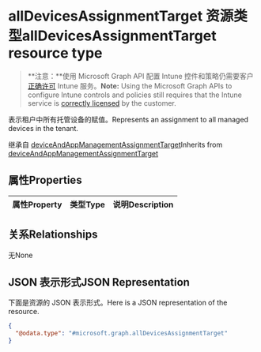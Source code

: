 # <a name="alldevicesassignmenttarget-resource-type"></a><span data-ttu-id="16477-101">allDevicesAssignmentTarget 资源类型</span><span class="sxs-lookup"><span data-stu-id="16477-101">allDevicesAssignmentTarget resource type</span></span>

> <span data-ttu-id="16477-102">**注意：**使用 Microsoft Graph API 配置 Intune 控件和策略仍需要客户[正确许可](https://go.microsoft.com/fwlink/?linkid=839381) Intune 服务。</span><span class="sxs-lookup"><span data-stu-id="16477-102">**Note:** Using the Microsoft Graph APIs to configure Intune controls and policies still requires that the Intune service is [correctly licensed](https://go.microsoft.com/fwlink/?linkid=839381) by the customer.</span></span>

<span data-ttu-id="16477-103">表示租户中所有托管设备的赋值。</span><span class="sxs-lookup"><span data-stu-id="16477-103">Represents an assignment to all managed devices in the tenant.</span></span>

<span data-ttu-id="16477-104">继承自 [deviceAndAppManagementAssignmentTarget](../resources/intune_deviceconfig_deviceandappmanagementassignmenttarget.md)</span><span class="sxs-lookup"><span data-stu-id="16477-104">Inherits from [deviceAndAppManagementAssignmentTarget](../resources/intune_deviceconfig_deviceandappmanagementassignmenttarget.md)</span></span>

## <a name="properties"></a><span data-ttu-id="16477-105">属性</span><span class="sxs-lookup"><span data-stu-id="16477-105">Properties</span></span>
|<span data-ttu-id="16477-106">属性</span><span class="sxs-lookup"><span data-stu-id="16477-106">Property</span></span>|<span data-ttu-id="16477-107">类型</span><span class="sxs-lookup"><span data-stu-id="16477-107">Type</span></span>|<span data-ttu-id="16477-108">说明</span><span class="sxs-lookup"><span data-stu-id="16477-108">Description</span></span>|
|:---|:---|:---|

## <a name="relationships"></a><span data-ttu-id="16477-109">关系</span><span class="sxs-lookup"><span data-stu-id="16477-109">Relationships</span></span>
<span data-ttu-id="16477-110">无</span><span class="sxs-lookup"><span data-stu-id="16477-110">None</span></span>
## <a name="json-representation"></a><span data-ttu-id="16477-111">JSON 表示形式</span><span class="sxs-lookup"><span data-stu-id="16477-111">JSON Representation</span></span>
<span data-ttu-id="16477-112">下面是资源的 JSON 表示形式。</span><span class="sxs-lookup"><span data-stu-id="16477-112">Here is a JSON representation of the resource.</span></span>
<!-- {
  "blockType": "resource",
  "keyProperty": "id",
  "@odata.type": "microsoft.graph.allDevicesAssignmentTarget"
}
-->
``` json
{
  "@odata.type": "#microsoft.graph.allDevicesAssignmentTarget"
}
```



